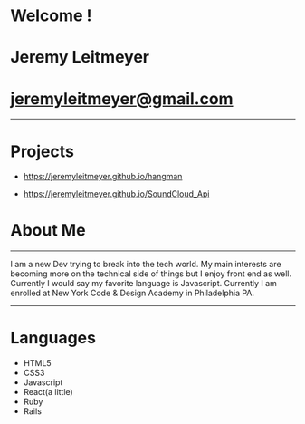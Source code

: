 # Welcome !
# Jeremy Leitmeyer
# jeremyleitmeyer@gmail.com
---
# Projects
- https://jeremyleitmeyer.github.io/hangman

- https://jeremyleitmeyer.github.io/SoundCloud_Api

# About Me
---
I am a new Dev trying to break into the tech world. My main interests are becoming more on the technical side of things but I enjoy front end as well. Currently I would say my favorite language is Javascript. Currently I am enrolled at New York Code & Design Academy in Philadelphia PA.

---
# Languages
- HTML5
- CSS3
- Javascript
- React(a little)
- Ruby
- Rails
